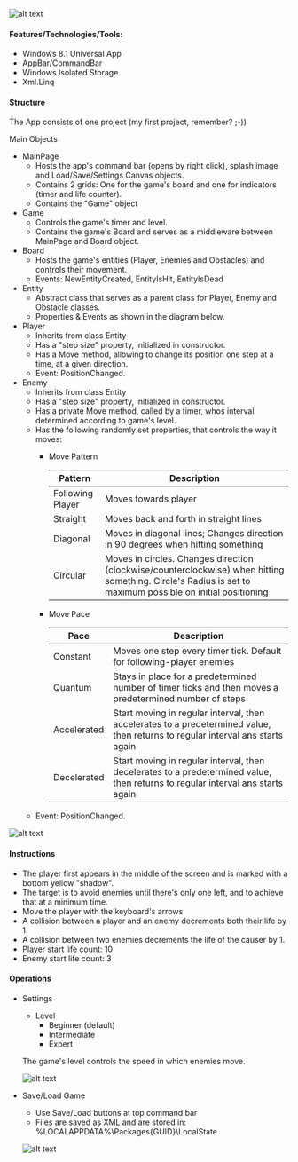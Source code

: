 ![alt text](https://github.com/PrisonerM13/Dodge/blob/master/gif/Play.gif "Play")

#### Features/Technologies/Tools:
+ Windows 8.1 Universal App
+ AppBar/CommandBar
+ Windows Isolated Storage
+ Xml.Linq

#### Structure
The App consists of one project (my first project, remember? ;-))

Main Objects
+ MainPage
	+ Hosts the app's command bar (opens by right click), splash image and Load/Save/Settings Canvas objects.
	+ Contains 2 grids: One for the game's board and one for indicators (timer and life counter).
	+ Contains the "Game" object
+ Game
	+ Controls the game's timer and level.
	+ Contains the game's Board and serves as a middleware between MainPage and Board object.
+ Board
	+ Hosts the game's entities (Player, Enemies and Obstacles) and controls their movement.
	+ Events: NewEntityCreated, EntityIsHit, EntityIsDead
+ Entity
	+ Abstract class that serves as a parent class for Player, Enemy and Obstacle classes.
	+ Properties & Events as shown in the diagram below.
+ Player
	+ Inherits from class Entity
	+ Has a "step size" property, initialized in constructor.
	+ Has a Move method, allowing to change its position one step at a time, at a given direction.
	+ Event: PositionChanged.
+ Enemy
	+ Inherits from class Entity
	+ Has a "step size" property, initialized in constructor.
	+ Has a private Move method, called by a timer, whos interval determined according to game's level.
	+ Has the following randomly set properties, that controls the way it moves:
		+ Move Pattern
		
			| Pattern          | Description                                                                             |
			| ---------------- | --------------------------------------------------------------------------------------- |
			| Following Player | Moves towards player                                                                    |
			| Straight         | Moves back and forth in straight lines                                                  |
			| Diagonal         | Moves in diagonal lines; Changes direction in 90 degrees when hitting something         |
			| Circular         | Moves in circles. Changes direction (clockwise/counterclockwise) when hitting something. Circle's Radius is set to maximum possible on initial positioning |
		
		+ Move Pace	
		
			| Pace        | Description                                                                                                                    |
			| ----------- | ------------------------------------------------------------------------------------------------------------------------------ |
			| Constant    | Moves one step every timer tick. Default for following-player enemies                                                          |
			| Quantum     | Stays in place for a predetermined number of timer ticks and then moves a predetermined number of steps                        |
			| Accelerated | Start moving in regular interval, then accelerates to a predetermined value, then returns to regular interval ans starts again |
			| Decelerated | Start moving in regular interval, then decelerates to a predetermined value, then returns to regular interval ans starts again |
	+ Event: PositionChanged. 
		
![alt text](https://github.com/PrisonerM13/Dodge/blob/master/images/Entities.png "Entities")
		
#### Instructions
+ The player first appears in the middle of the screen and is marked with a bottom yellow "shadow".
+ The target is to avoid enemies until there's only one left, and to achieve that at a minimum time. 
+ Move the player with the keyboard's arrows.
+ A collision between a player and an enemy decrements both their life by 1.
+ A collision between two enemies decrements the life of the causer by 1. 
+ Player start life count: 10
+ Enemy start life count: 3

#### Operations
+ Settings
	+ Level
		+ Beginner (default)
		+ Intermediate
		+ Expert
		
	The game's level controls the speed in which enemies move.		
		
	![alt text](https://github.com/PrisonerM13/Dodge/blob/master/gif/Settings.gif "Settings")

+ Save/Load Game
	+ Use Save/Load buttons at top command bar
	+ Files are saved as XML and are stored in:
		%LOCALAPPDATA%\Packages\{GUID}\LocalState
		
	![alt text](https://github.com/PrisonerM13/Dodge/blob/master/gif/SaveAndLoad.gif "SaveAndLoad")

